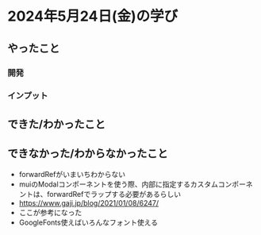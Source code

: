 # 2024年5月24日(金)の学び
## やったこと
### 開発

### インプット

## できた/わかったこと

## できなかった/わからなかったこと
* forwardRefがいまいちわからない
* muiのModalコンポーネントを使う際、内部に指定するカスタムコンポーネントは、forwardRefでラップする必要があるらしい
* https://www.gaji.jp/blog/2021/01/08/6247/
* ここが参考になった
* GoogleFonts使えばいろんなフォント使える
